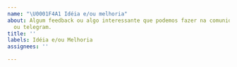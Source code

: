 ```yaml
---
name: "\U0001F4A1 Idéia e/ou melhoria"
about: Algum feedback ou algo interessante que podemos fazer na comunidade, repositório
  ou telegram.
title: ''
labels: Idéia e/ou Melhoria
assignees: ''

---
```



